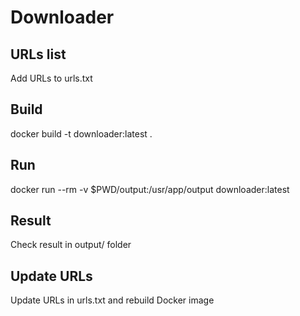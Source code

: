 # Downloader

## URLs list

Add  URLs to urls.txt

## Build

docker build -t downloader:latest  .

## Run

docker run --rm -v $PWD/output:/usr/app/output downloader:latest

## Result

Check result in output/ folder

## Update URLs

Update URLs in urls.txt and rebuild Docker image
